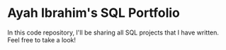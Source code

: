 # Ayah Ibrahim's SQL Portfolio 

In this code repository, I'll be sharing all SQL projects that I have written. Feel free to take a look!


